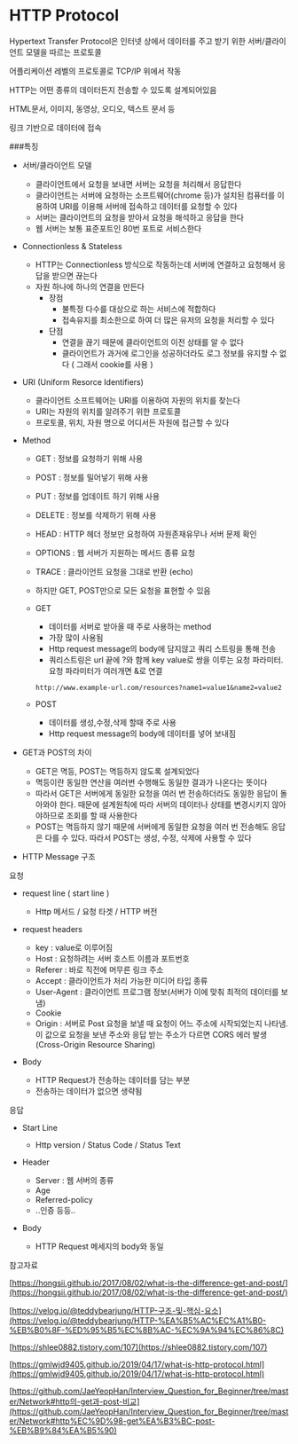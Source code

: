 # HTTP Protocol


Hypertext Transfer Protocol은 인터넷 상에서 데이터를 주고 받기 위한 서버/클라이언트 모델을 따르는 프로토콜

어플리케이션 레벨의 프로토콜로 TCP/IP 위에서 작동

HTTP는 어떤 종류의 데이터든지 전송할 수 있도록 설계되어있음

HTML문서, 이미지, 동영상, 오디오, 텍스트 문서 등

링크 기반으로 데이터에 접속

###특징

- 서버/클라이언트 모델
    - 클라이언트에서 요청을 보내면 서버는 요청을 처리해서 응답한다
    - 클라이언트는 서버에 요청하는 소프트웨어(chrome 등)가 설치된 컴퓨터를 이용하여 URI를 이용해 서버에 접속하고 데이터를 요청할 수 있다
    - 서버는 클라이언트의 요청을 받아서 요청을 해석하고 응답을 한다
    - 웹 서버는 보통 표준포트인 80번 포트로 서비스한다

- Connectionless & Stateless
    - HTTP는 Connectionless 방식으로 작동하는데 서버에 연결하고 요청해서 응답을 받으면 끊는다
    - 자원 하나에 하나의 연결을 만든다
        - 장점
            - 불특정 다수를 대상으로 하는 서비스에 적합하다
            - 접속유지를 최소한으로 하여 더 많은 유저의 요청을 처리할 수 있다
        - 단점
            - 연결을 끊기 때문에 클라이언트의 이전 상태를 알 수 없다
            - 클라이언트가 과거에 로그인을 성공하더라도 로그 정보를 유지할 수 없다 ( 그래서 cookie를 사용 )

- URI (Uniform Resorce Identifiers)
    - 클라이언트 소프트웨어는 URI를 이용하여 자원의 위치를 찾는다
    - URI는 자원의 위치를 알려주기 위한 프로토콜
    - 프로토콜, 위치, 자원 명으로 어디서든 자원에 접근할 수 있다

- Method
    - GET : 정보를 요청하기 위해 사용
    - POST : 정보를 밀어넣기 위해 사용
    - PUT : 정보를 업데이트 하기 위해 사용
    - DELETE : 정보를 삭제하기 위해 사용
    - HEAD : HTTP 헤더 정보만 요청하여 자원존재유무나 서버 문제 확인
    - OPTIONS : 웹 서버가 지원하는 메서드 종류 요청
    - TRACE : 클라이언트 요청을 그대로 반환 (echo)
    
    - 하지만 GET, POST만으로 모든 요청을 표현할 수 있음
    - GET
        - 데이터를 서버로 받아올 때 주로 사용하는 method
        - 가장 많이 사용됨
        - Http request message의 body에 담지않고 쿼리 스트링을 통해 전송
        - 쿼리스트링은 url 끝에 ?와 함께 key value로 쌍을 이루는 요청 파라미터. 요청 파라미터가 여러개면 &로 연결
        
        ```
        http://www.example-url.com/resources?name1=value1&name2=value2
        ```
        
    - POST
        - 데이터를 생성,수정,삭제 할때 주로 사용
        - Http request message의 body에 데이터를 넣어 보내짐
        
    
- GET과 POST의 차이
    - GET은 멱등, POST는 멱등하지 않도록 설계되었다
    - 멱등이란 동일한 연산을 여러번 수행해도 동일한 결과가 나온다는 뜻이다
    - 따라서 GET은 서버에게 동일한 요청을 여러 번 전송하더라도 동일한 응답이 돌아와야 한다. 때문에 설계원칙에 따라 서버의 데이터나 상태를 변경시키지 않아야하므로 조회를 할 때 사용한다
    - POST는 멱등하지 않기 때문에 서버에게 동일한 요청을 여러 번 전송해도 응답은 다를 수 있다. 따라서 POST는 생성, 수정, 삭제에 사용할 수 있다

- HTTP Message 구조

요청


- request line ( start line )
    - Http 메서드 / 요청 타겟 / HTTP 버전

- request headers
    - key : value로 이루어짐
    - Host : 요청하려는 서버 호스트 이름과 포트번호
    - Referer : 바로 직전에 머무른 링크 주소
    - Accept : 클라이언트가 처리 가능한 미디어 타입 종류
    - User-Agent : 클라이언트 프로그램 정보(서버가 이에 맞춰 최적의 데이터를 보냄)
    - Cookie
    - Origin : 서버로 Post 요청을 보낼 때 요청이 어느 주소에 시작되었는지 나타냄. 이 값으로 요청을 보낸 주소와 응답 받는 주소가 다르면 CORS 에러 발생 (Cross-Origin Resource Sharing)

- Body
    - HTTP Request가 전송하는 데이터를 담는 부분
    - 전송하는 데이터가 없으면 생략됨

응답


- Start Line
    - Http version / Status Code / Status Text

- Header
    - Server : 웹 서버의 종류
    - Age
    - Referred-policy
    - ..인증 등등..

- Body
    - HTTP Request 메세지의 body와 동일
    

참고자료

[https://hongsii.github.io/2017/08/02/what-is-the-difference-get-and-post/](https://hongsii.github.io/2017/08/02/what-is-the-difference-get-and-post/)

[https://velog.io/@teddybearjung/HTTP-구조-및-핵심-요소](https://velog.io/@teddybearjung/HTTP-%EA%B5%AC%EC%A1%B0-%EB%B0%8F-%ED%95%B5%EC%8B%AC-%EC%9A%94%EC%86%8C)

[https://shlee0882.tistory.com/107](https://shlee0882.tistory.com/107)

[https://gmlwjd9405.github.io/2019/04/17/what-is-http-protocol.html](https://gmlwjd9405.github.io/2019/04/17/what-is-http-protocol.html)

[https://github.com/JaeYeopHan/Interview_Question_for_Beginner/tree/master/Network#http의-get과-post-비교](https://github.com/JaeYeopHan/Interview_Question_for_Beginner/tree/master/Network#http%EC%9D%98-get%EA%B3%BC-post-%EB%B9%84%EA%B5%90)
